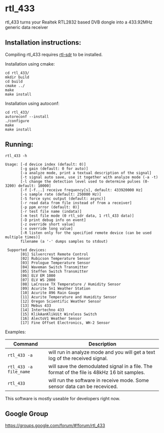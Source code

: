 rtl_433
=======

rtl_433 turns your Realtek RTL2832 based DVB dongle into a 433.92MHz generic data receiver

Installation instructions:
--------------------------

Compiling rtl_433 requires [rtl-sdr](http://sdr.osmocom.org/trac/wiki/rtl-sdr) to be installed.

Installation using cmake:

    cd rtl_433/
    mkdir build
    cd build
    cmake ../
    make
	make install

Installation using autoconf:

    cd rtl_433/
    autoreconf --install
	./configure
	make
	make install


Running:
--------

    rtl_433 -h

    Usage: [-d device index (default: 0)]
           [-g gain (default: 0 for auto)]
           [-a analyze mode, print a textual description of the signal]
           [-t signal auto save, use it together with analyze mode (-a -t)
           [-l change the detection level used to determine pulses (0-3200) default: 10000]
           [-f [-f...] receive frequency[s], default: 433920000 Hz]
           [-s sample rate (default: 250000 Hz)]
           [-S force sync output (default: async)]
           [-r read data from file instead of from a receiver]
           [-p ppm_error (default: 0)]
           [-r test file name (indata)]
           [-m test file mode (0 rtl_sdr data, 1 rtl_433 data)]
           [-D print debug info on event]
           [-z override short value]
           [-x override long value]
           [-R listen only for the specified remote device (can be used multiple times)]
           filename (a '-' dumps samples to stdout)
           
     Supported devices:
           [01] Silvercrest Remote Control
           [02] Rubicson Temperature Sensor
           [03] Prologue Temperature Sensor
           [04] Waveman Switch Transmitter
           [05] Steffen Switch Transmitter
           [06] ELV EM 1000
           [07] ELV WS 2000
           [08] LaCrosse TX Temperature / Humidity Sensor
           [09] Acurite 5n1 Weather Station
           [10] Acurite 896 Rain Gauge
           [11] Acurite Temperature and Humidity Sensor
           [12] Oregon Scientific Weather Sensor
           [13] Mebus 433
           [14] Intertechno 433
           [15] KlikAanKlikUit Wireless Switch
           [16] AlectoV1 Weather Sensor
           [17] Fine Offset Electronics, WH-2 Sensor

Examples:

| Command | Description
|---------|------------
| `rtl_433 -a` | will run in analyze mode and you will get a text log of the received signal.
| `rtl_433 -a file_name` | will save the demodulated signal in a file. The format of the file is 48kHz 16 bit samples.
| `rtl_433` | will run the software in receive mode. Some sensor data can be receviced.

This software is mostly useable for developers right now.

Google Group
------------

https://groups.google.com/forum/#!forum/rtl_433

